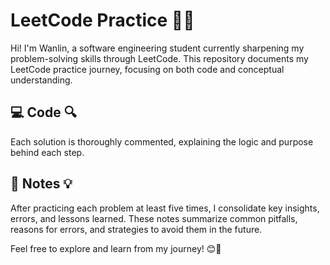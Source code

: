 # LeetCode Practice 📘✨

Hi! I'm Wanlin, a software engineering student currently sharpening my problem-solving skills through LeetCode. This repository documents my LeetCode practice journey, focusing on both code and conceptual understanding.

## 💻 Code 🔍
Each solution is thoroughly commented, explaining the logic and purpose behind each step.

## 📝 Notes 💡
After practicing each problem at least five times, I consolidate key insights, errors, and lessons learned. These notes summarize common pitfalls, reasons for errors, and strategies to avoid them in the future.

Feel free to explore and learn from my journey! 😊🚀
